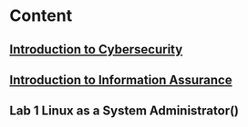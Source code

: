 # Content

## [Introduction to Cybersecurity]()
## [Introduction to Information Assurance]()

## Lab 1 Linux as a System Administrator()


